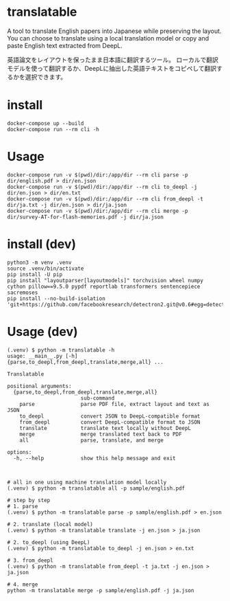 # translatable
A tool to translate English papers into Japanese while preserving the layout.
You can choose to translate using a local translation model or copy and paste English text extracted from DeepL.

英語論文をレイアウトを保ったまま日本語に翻訳するツール。
ローカルで翻訳モデルを使って翻訳するか、DeepLに抽出した英語テキストをコピペして翻訳するかを選択できます。

# install
```console
docker-compose up --build
docker-compose run --rm cli -h
```

# Usage
```console
docker-compose run -v $(pwd)/dir:/app/dir --rm cli parse -p dir/english.pdf > dir/en.json
docker-compose run -v $(pwd)/dir:/app/dir --rm cli to_deepl -j dir/en.json > dir/en.txt
docker-compose run -v $(pwd)/dir:/app/dir --rm cli from_deepl -t dir/ja.txt -j dir/en.json > dir/ja.json
docker-compose run -v $(pwd)/dir:/app/dir --rm cli merge -p dir/survey-AT-for-flash-memories.pdf -j dir/ja.json
```

# install (dev)
```console
python3 -m venv .venv
source .venv/bin/activate
pip install -U pip
pip install "layoutparser[layoutmodels]" torchvision wheel numpy cython pillow==9.5.0 pypdf reportlab transformers sentencepiece sacremoses
pip install --no-build-isolation 'git+https://github.com/facebookresearch/detectron2.git@v0.6#egg=detectron2'
```

# Usage (dev)
```console
(.venv) $ python -m translatable -h
usage: __main__.py [-h] {parse,to_deepl,from_deepl,translate,merge,all} ...

Translatable

positional arguments:
  {parse,to_deepl,from_deepl,translate,merge,all}
                        sub-command
    parse               parse PDF file, extract layout and text as JSON
    to_deepl            convert JSON to DeepL-compatible format
    from_deepl          convert DeepL-compatible format to JSON
    translate           translate text locally without DeepL
    merge               merge translated text back to PDF
    all                 parse, translate, and merge

options:
  -h, --help            show this help message and exit



# all in one using machine translation model locally
(.venv) $ python -m translatable all -p sample/english.pdf

# step by step
# 1. parse
(.venv) $ python -m translatable parse -p sample/english.pdf > en.json

# 2. translate (local model)
(.venv) $ python -m translatable translate -j en.json > ja.json

# 2. to_deepl (using DeepL)
(.venv) $ python -m translatable to_deepl -j en.json > en.txt

# 3. from_deepl
(.venv) $ python -m translatable from_deepl -t ja.txt -j en.json > ja.json

# 4. merge
python -m translatable merge -p sample/english.pdf -j ja.json
```

